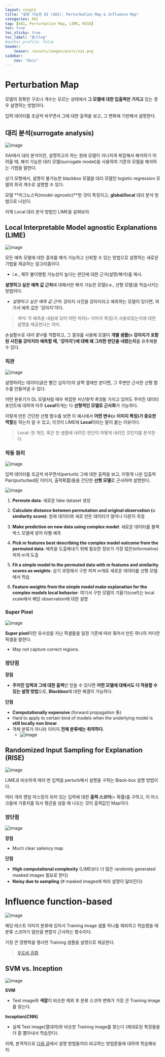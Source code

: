 ```yaml
---
layout: single
title: "설명 가능한 AI (XAI): Perturbation Map & Influence Map"
categories: XAI
tag: [XAI, Perturbation Map, LIME, RISE]
toc: true
toc_sticky: true
toc_label: "쭌스log"
#author_profile: false
header:
    teaser: /assets/images/posts/xai.png
sidebar:
    nav: "docs"
---
```


# Perturbation Map

모델의 정확한 구조나 계수는 모르는 상태에서 **그 모델에 대한 입출력만 가지고** 있는 경우 설명하는 방법이다.

입력 데이터를 조금씩 바꾸면서 그에 대한 출력을 보고, 그 변화에 기반해서 설명한다.

## 대리 분석(surrogate analysis)
![image](https://user-images.githubusercontent.com/39285147/185720735-07e8c018-f7b9-416d-b411-7590bc726878.png)

XAI에서 대리 분석이란, 설명하고자 하는 원래 모델이 지나치게 복잡해서 해석하기 어려울 때, 해석 가능한 대리 모델(surrogate model)을 사용하여 기존의 모델을 해석하는 기법을 말한다. 

상기 모형에서, 설명이 불가능한 blackbox 모델을 대리 모델인 logistic regression 모델의 회귀 계수로 설명할 수 있다.

모델 **어그노스틱(model-agnostic)**한 것이 특징이고, **global/local** 대리 분석 방법으로 나뉜다.

이제 Local 대리 분석 방법인 LIME을 살펴보자.

## Local Interpretable Model agnostic Explanations (LIME)
![image](https://user-images.githubusercontent.com/39285147/185719899-ae369fe4-a82b-4565-9897-3eadf6c032bd.png)

모든 예측 모델에 대한 결과를 해석 가능하고 신뢰할 수 있는 방법으로 설명하는 새로운 기법을 제공하는 알고리즘이다.
- i.e., 채무 불이행할 가능성이 높다는 판단에 대한 근거(설명/해석)를 제시.

**설명하고 싶은 예측 값 근처**에 대해서만 해석 가능한 모델(i.e., 선형 모델)을 학습시키는 방법이다.
- *설명하고 싶은 예측 값 근처*: 강아지 사진을 강아지라고 예측하는 모델이 있다면, 여기서 예측 값은 '강아지'이다.

> *해석*: 각 예측을 내림에 있어 어떤 피처(= 이미지 특징)가 사용되었는지에 대한 설명을 제공한다는 의미.

손실함수로 *대리 함수*를 적합하고, 그 결과를 사용해 모델이 **개별 샘플(= 강아지가 포함된 사진을 강아지라 예측할 때, '강아지')에 대해 왜 그러한 판단을 내렸는지**를 유추해볼 수 있다.

### 직관
![image](https://user-images.githubusercontent.com/39285147/185719520-6be6e6cc-c6c6-483f-9fe8-e20ecf750ca9.png)

설명하려는 데이터(굵은 빨간 십자가)의 살짝 옆에만 본다면, 그 주변만 근사한 선형 함수를 만들어낼 수 있다.

어떤 분류기가 DL 모델처럼 매우 복잡한 *비선형적 특징*을 가지고 있어도 주어진 데이터 포인트에 대하여 아주 **Local**하게는 다 **선형적인 모델로 근사화**가 가능하다.

이렇게 만든 간단한 선형 함수를 보면 이 예시에서 **어떤 변수(= 이미지 특징)가 중요한 역할**을 하는지 알 수 있고, 이것이 LIME에 **Local**이라는 말이 붙는 이유이다.

> Local: 한 개인, 혹은 한 샘플에 내려진 판단이 어떻게 내려진 것인지를 분석한다.

### 작동 원리
![image](https://user-images.githubusercontent.com/39285147/185719561-6ab4f8c1-21a1-4122-a5f4-d58120c01aff.png)

입력 데이터를 조금씩 바꾸면서(perturb) 그에 대한 출력을 보고, 이렇게 나온 입출력 Pair(purturbed된 이미지, 출력확률)들을 간단한 **선형 모델**로 근사하여 설명한다.

![image](https://user-images.githubusercontent.com/39285147/185717162-dc7bf7f0-5eb3-437a-a404-ee97ab1826f1.png)

1. **Permute data**: 새로운 fake dataset 생성

2. **Calculate distance between permutation and original observation (= similarity score)**: 원래 데이터와 새로 만든 데이터가 얼마나 다른지 측정

3. **Make prediction on new data using complex model**: 새로운 데이터를 블랙박스 모델에 넣어 라벨 예측

4. **Pick m features best describing the complex model outcome from the permuted data**: 예측을 도출해내기 위해 필요한 정보가 가장 많은(informative) 피처 m개 도출

5. **Fit a simple model to the permuted data with m features and similarity scores as weights**: 상기 과정에서 구한 피쳐 m개로 새로운 데이터를 선형 모델에서 학습

6. **Feature weights from the simple model make explanation for the complex models local behavior**: 여기서 구한 모델의 기울기(coef)는 local scale에서 해당 observation에 대한 설명

### Super Pixel
![image](https://user-images.githubusercontent.com/39285147/185717221-41fa234d-29fa-468a-a594-ba00328ffba3.png)

**Super pixel**이란 유사성을 지닌 픽셀들을 일정 기준에 따라 묶어서 만든 하나의 커다란 픽셀을 말한다.
- May not capture correct regions.

### 장단점
**장점**
- **주어진 입력과 그에 대한 출력**만 얻을 수 있다면 **어떤 모델에 대해서도 다 적용할 수 있는 설명 방법**으로, **Blackbox**에 대한 해결이 가능하다.

**단점**
- **Computationally expensive** (forward propagation 多)
- Hard to apply to certain kind of models when the underlying model is **still locally non linear**.
- 객체 분류가 아니라 이미지 **전체 분류에는 취약하다**.
    - ![image](https://user-images.githubusercontent.com/39285147/185717070-c46652fa-7856-4436-8e21-f420a5a3137c.png)

## Randomized Input Sampling for Explanation (RISE)
![image](https://user-images.githubusercontent.com/39285147/185717478-0298b1e6-8d5a-42dc-a824-81451b9d07a5.png)

LIME과 비슷하게 여러 번 입력을 perturb해서 설명을 구하는 Black-box 설명 방법이다.

여러 개의 랜덤 마스킹이 되어 있는 입력에 대한 **출력 스코어**(= 확률)를 구하고, 이 마스크들에 가중치를 둬서 평균을 냈을 때 나오는 것이 출력값인 Map이다.

### 장단점
![image](https://user-images.githubusercontent.com/39285147/185717611-df50da1a-c6b4-4534-ba95-74ae1d9f9dfc.png)

**장점**
- Much clear saliency map

**단점**
- **High computational complexity** (LIME보다 더 많은 randomly generated masked images 필요로 한다)
- **Noisy due to sampling** (# masked images에 따라 설명이 달라진다)

# Influence function-based
![image](https://user-images.githubusercontent.com/39285147/185722555-aabac63f-ef87-4bd5-90d4-69a2c5cac6f2.png)

해당 테스트 이미지 분류에 있어서 Training image 샘플 하나를 제외하고 학습했을 때 분류 스코어가 얼만큼 변할지 근사하는 함수이다. 

가장 큰 영향력을 행사한 Training 샘플을 설명으로 제공한다.

> [우도비 검증](https://github.com/hchoi256/ai-terms)

## SVM vs. Inception
![image](https://user-images.githubusercontent.com/39285147/185722593-1f43bcff-395b-492a-b636-3bc6fdf3d14f.png)

**SVM**
- Test image와 **색깔**이 비슷한 제외 후 분류 스코어 변화가 가장 큰 Training image를 찾는다.

**Inception(CNN)**
- 실제 Test image(열대어)와 비슷한 Training image를 찾는다 (제대로된 특징들을 더 잘 뽑아내서 학습한다).

이제, 본격적으로 [다음 글](https://hchoi256.github.io/xai/XAI-quantitative/)에서 설명 방법들끼리 비교하는 방법론들에 대하여 학습해보자.
